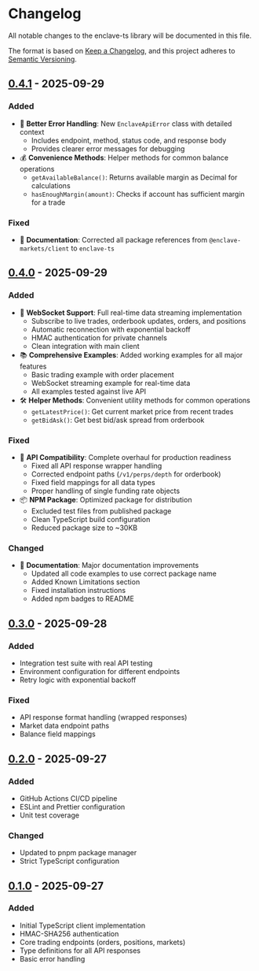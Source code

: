 # Changelog

All notable changes to the enclave-ts library will be documented in this file.

The format is based on [Keep a Changelog](https://keepachangelog.com/en/1.0.0/),
and this project adheres to [Semantic Versioning](https://semver.org/spec/v2.0.0.html).

## [0.4.1] - 2025-09-29

### Added
- 🎯 **Better Error Handling**: New `EnclaveApiError` class with detailed context
  - Includes endpoint, method, status code, and response body
  - Provides clearer error messages for debugging
- 💰 **Convenience Methods**: Helper methods for common balance operations
  - `getAvailableBalance()`: Returns available margin as Decimal for calculations
  - `hasEnoughMargin(amount)`: Checks if account has sufficient margin for a trade

### Fixed
- 📝 **Documentation**: Corrected all package references from `@enclave-markets/client` to `enclave-ts`

## [0.4.0] - 2025-09-29

### Added
- 🚀 **WebSocket Support**: Full real-time data streaming implementation
  - Subscribe to live trades, orderbook updates, orders, and positions
  - Automatic reconnection with exponential backoff
  - HMAC authentication for private channels
  - Clean integration with main client
- 📚 **Comprehensive Examples**: Added working examples for all major features
  - Basic trading example with order placement
  - WebSocket streaming example for real-time data
  - All examples tested against live API
- 🛠️ **Helper Methods**: Convenient utility methods for common operations
  - `getLatestPrice()`: Get current market price from recent trades
  - `getBidAsk()`: Get best bid/ask spread from orderbook

### Fixed
- 🔧 **API Compatibility**: Complete overhaul for production readiness
  - Fixed all API response wrapper handling
  - Corrected endpoint paths (`/v1/perps/depth` for orderbook)
  - Fixed field mappings for all data types
  - Proper handling of single funding rate objects
- 📦 **NPM Package**: Optimized package for distribution
  - Excluded test files from published package
  - Clean TypeScript build configuration
  - Reduced package size to ~30KB

### Changed
- 📝 **Documentation**: Major documentation improvements
  - Updated all code examples to use correct package name
  - Added Known Limitations section
  - Fixed installation instructions
  - Added npm badges to README

## [0.3.0] - 2025-09-28

### Added
- Integration test suite with real API testing
- Environment configuration for different endpoints
- Retry logic with exponential backoff

### Fixed
- API response format handling (wrapped responses)
- Market data endpoint paths
- Balance field mappings

## [0.2.0] - 2025-09-27

### Added
- GitHub Actions CI/CD pipeline
- ESLint and Prettier configuration
- Unit test coverage

### Changed
- Updated to pnpm package manager
- Strict TypeScript configuration

## [0.1.0] - 2025-09-27

### Added
- Initial TypeScript client implementation
- HMAC-SHA256 authentication
- Core trading endpoints (orders, positions, markets)
- Type definitions for all API responses
- Basic error handling

[0.4.1]: https://github.com/SpaceEvader/enclave-ts/compare/v0.4.0...v0.4.1
[0.4.0]: https://github.com/SpaceEvader/enclave-ts/compare/v0.3.0...v0.4.0
[0.3.0]: https://github.com/SpaceEvader/enclave-ts/compare/v0.2.0...v0.3.0
[0.2.0]: https://github.com/SpaceEvader/enclave-ts/compare/v0.1.0...v0.2.0
[0.1.0]: https://github.com/SpaceEvader/enclave-ts/releases/tag/v0.1.0